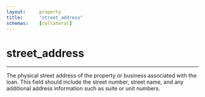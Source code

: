 ```yaml
---
layout:     property
title:      "street_address"
schemas:    [collateral]
---
```


# street_address

---

The physical street address of the property or business associated with the loan. This field should include the street number, street name, and any additional address information such as suite or unit numbers. 